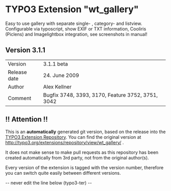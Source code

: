 # TYPO3 Extension "wt_gallery"
Easy to use gallery with separate single- , category- and listview. Configurable via typoscript, show EXIF or TXT information, Cooliris (Piclens) and Imagelightbox integration, see screenshots in manual!

## Version 3.1.1




<table>
	<tr><td>Version</td><td>3.1.1 beta</td></tr>
	<tr><td>Release date</td><td>24. June 2009</td></tr>
	<tr><td>Author</td><td>Alex Kellner</td></tr>
	<tr><td>Comment</td><td>Bugfix 3748, 3393, 3170, Feature 3752, 3751, 3042</td></tr>
</table>

## !! Attention !!
This is an **automatically** generated git version, based on the release into the [TYPO3 Extension Repository](http://www.typo3.org/extensions/).
You can find the original version at http://typo3.org/extensions/repository/view/wt_gallery/ .

It does not make sense to make pull requests as this repository has been created automatically from 3rd party, not from the original author(s).

Every version of the extension is tagged with the version number, therefore you can switch quite easily between different versions.


-- never edit the line below (typo3-ter) --